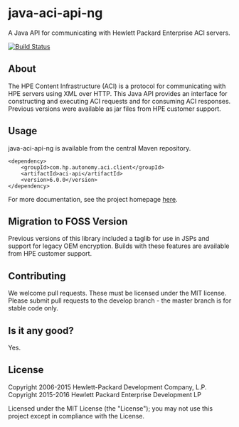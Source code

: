# java-aci-api-ng

A Java API for communicating with Hewlett Packard Enterprise ACI servers.

[![Build Status](https://travis-ci.org/hpe-idol/java-aci-api-ng.svg?branch=master)](https://travis-ci.org/hpe-idol/java-aci-api-ng)

## About
The HPE Content Infrastructure (ACI) is a protocol for communicating with HPE servers using XML over HTTP.
This Java API provides an interface for constructing and executing ACI requests and for consuming ACI responses. Previous
versions were available as jar files from HPE customer support.


## Usage
java-aci-api-ng is available from the central Maven repository.

    <dependency>
        <groupId>com.hp.autonomy.aci.client</groupId>
        <artifactId>aci-api</artifactId>
        <version>6.0.0</version>
    </dependency>

For more documentation, see the project homepage [here](http://hpe-idol.github.io/java-aci-api-ng).

## Migration to FOSS Version
Previous versions of this library included a taglib for use in JSPs and support for legacy OEM encryption. Builds with
these features are available from HPE customer support.

## Contributing
We welcome pull requests. These must be licensed under the MIT license. Please submit pull requests to the develop
branch - the master branch is for stable code only.

## Is it any good?
Yes.

## License
Copyright 2006-2015 Hewlett-Packard Development Company, L.P.
Copyright 2015-2016 Hewlett Packard Enterprise Development LP

Licensed under the MIT License (the "License"); you may not use this project except in compliance with the License.
